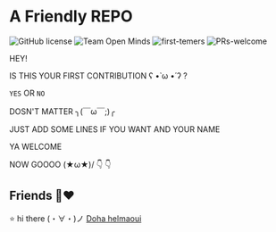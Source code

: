# A Friendly REPO

![GitHub license](https://img.shields.io/github/license/Ayahelmaoui/5pp.svg)
![Team Open Minds](https://img.shields.io/badge/Members%20of-Team%20Open%20Minds-blue.svg?color=0099CC)
![first-temers](https://img.shields.io/badge/first--timers-friendly-hotpink)
![PRs-welcome](https://img.shields.io/badge/Pull%20Requests-Welcome-success)


HEY! 

IS THIS YOUR FIRST CONTRIBUTION ʕ •̀ ω •́ ʔ ?

``YES`` OR ``NO``

DOSN'T MATTER ╮(￣ω￣;)╭

JUST ADD SOME LINES IF YOU WANT AND YOUR NAME

YA WELCOME 

NOW GOOOO \(★ω★)/  :point_down: :point_down: 




## Friends :busts_in_silhouette::heart: 

:star: hi  there	(・∀・)ノ
[Doha helmaoui](https://github.com/Doha-Helmaoui)
